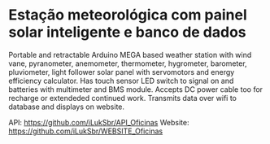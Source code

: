 # Estação meteorológica com painel solar inteligente e banco de dados

Portable and retractable Arduino MEGA based weather station with wind vane, pyranometer, anemometer, thermometer, hygrometer, barometer, pluviometer, light follower solar panel with servomotors and energy efficiency calculator.
Has touch sensor LED switch to signal on and batteries with multimeter and BMS module.
Accepts DC power cable too for recharge or extendeded continued work.
Transmits data over wifi to database and displays on website.

API: https://github.com/iLukSbr/API_Oficinas
Website: https://github.com/iLukSbr/WEBSITE_Oficinas
